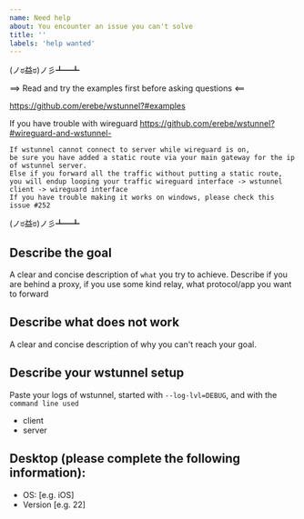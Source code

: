 ```yaml
---
name: Need help
about: You encounter an issue you can't solve
title: ''
labels: 'help wanted'
---
```



(ノಠ益ಠ)ノ彡┻━┻  

==> Read and try the examples first before asking questions <==

https://github.com/erebe/wstunnel?#examples

If you have trouble with wireguard  https://github.com/erebe/wstunnel?#wireguard-and-wstunnel-
```
If wstunnel cannot connect to server while wireguard is on,
be sure you have added a static route via your main gateway for the ip of wstunnel server.
Else if you forward all the traffic without putting a static route,
you will endup looping your traffic wireguard interface -> wstunnel client -> wireguard interface
If you have trouble making it works on windows, please check this issue #252
```

(ノಠ益ಠ)ノ彡┻━┻






## Describe the goal
A clear and concise description of `what` you try to achieve.
Describe if you are behind a proxy, if you use some kind relay, what protocol/app you want to forward

## Describe what does not work
A clear and concise description of why you can't reach your goal.


## Describe your wstunnel setup
Paste your logs of wstunnel, started with `--log-lvl=DEBUG`, and with the `command line used`
 - client
 - server

## Desktop (please complete the following information):
 - OS: [e.g. iOS]
 - Version [e.g. 22]
